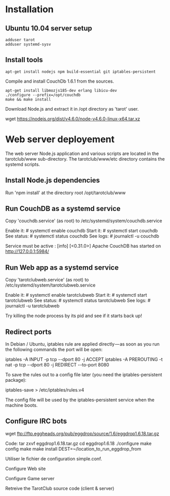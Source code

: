 # Installation

## Ubuntu 10.04 server setup

```
adduser tarot
adduser systemd-sysv
```

## Install tools

```
apt-get install nodejs npm build-essential git iptables-persistent
```

Compile and install CouchDb 1.6.1 from the sources.

```
apt-get install libmozjs185-dev erlang libicu-dev
./configure --prefix=/opt/couchdb
make && make install 
```

Download Node.js and extract it in /opt directory as 'tarot' user.

wget https://nodejs.org/dist/v4.6.0/node-v4.6.0-linux-x64.tar.xz

# Web server deployement

The web server Node.js application and various scripts are located in the tarotclub/www sub-directory.
The tarotclub/www/etc directory contains the systemd scripts.

## Install Node.js dependencies

Run 'npm install' at the directory root /opt/tarotclub/www

## Run CouchDB as a systemd service

Copy 'couchdb.service' (as root) to /etc/systemd/system/couchdb.service

Enable it: # systemctl enable couchdb
Start it: # systemctl start couchdb
See status: # systemctl status couchdb
See logs: # journalctl -u couchdb

Service must be active : [info] [<0.31.0>] Apache CouchDB has started on http://127.0.0.1:5984/

## Run Web app as a systemd service

Copy 'tarotclubweb.service' (as root) to /etc/systemd/system/tarotclubweb.service

Enable it: # systemctl enable tarotclubweb
Start it: # systemctl start tarotclubweb
See status: # systemctl status tarotclubweb
See logs: # journalctl -u tarotclubweb

Try killing the node process by its pid and see if it starts back up!

## Redirect ports

In Debian / Ubuntu, iptables rule are applied directly — as soon as you run the following commands the port will be open:

iptables -A INPUT -p tcp --dport 80 -j ACCEPT
iptables -A PREROUTING -t nat -p tcp --dport 80 -j REDIRECT --to-port 8080

To save the rules out to a config file later (you need the iptables-persistent package):

iptables-save > /etc/iptables/rules.v4

The config file will be used by the iptables-persistent service when the machine boots.


## Configure IRC bots

wget ftp://ftp.eggheads.org/pub/eggdrop/source/1.6/eggdrop1.6.18.tar.gz

Code:
tar zxvf eggdrop1.6.18.tar.gz 
cd eggdrop1.6.18 
./configure 
make config 
make 
make install DEST=~/location_to_run_eggdrop_from

Utiliser le fichier de configuration simple.conf.

Configure Web site

Configure Game server

Retreive the TarotClub source code (client & server)

